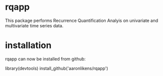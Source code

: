 # rqapp

This package performs Recurrence Quantification Analyis on univariate and multivariate time series data.

# installation
rqapp can now be installed from github:

library(devtools)
install_github('aaronlikens/rqapp')
